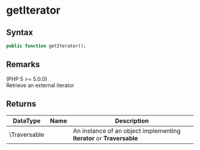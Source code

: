 # getIterator
## Syntax

```php
public function getIterator();
```

## Remarks

(PHP 5 &gt;= 5.0.0)<br/>
Retrieve an external iterator

## Returns

| DataType | Name | Description |
| --- | --- | --- |
| \Traversable | | An instance of an object implementing <b>Iterator</b> or <b>Traversable</b> |
